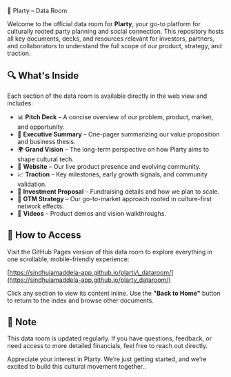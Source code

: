 📁 Plarty – Data Room

Welcome to the official data room for **Plarty**, your go-to platform for culturally rooted party planning and social connection. This repository hosts all key documents, decks, and resources relevant for investors, partners, and collaborators to understand the full scope of our product, strategy, and traction.


## 🔍 What's Inside

Each section of the data room is available directly in the web view and includes:

* 📊 **Pitch Deck** – A concise overview of our problem, product, market, and opportunity.
* 📄 **Executive Summary** – One-pager summarizing our value proposition and business thesis.
* 🌍 **Grand Vision** – The long-term perspective on how Plarty aims to shape cultural tech.
* 🔗 **Website** – Our live product presence and evolving community.
* 📈 **Traction** – Key milestones, early growth signals, and community validation.
* 💼 **Investment Proposal** – Fundraising details and how we plan to scale.
* 🚀 **GTM Strategy** – Our go-to-market approach rooted in culture-first network effects.
* 🎥 **Videos** – Product demos and vision walkthroughs.



## 🧭 How to Access

Visit the GitHub Pages version of this data room to explore everything in one scrollable, mobile-friendly experience:

[https://sindhujamaddela-app.github.io/plarty\_dataroom/](https://sindhujamaddela-app.github.io/plarty_dataroom/)

Click any section to view its content inline. Use the **"Back to Home"** button to return to the index and browse other documents.



## 📌 Note

This data room is updated regularly. If you have questions, feedback, or need access to more detailed financials, feel free to reach out directly.

Appreciate your interest in Plarty. We’re just getting started, and we’re excited to build this cultural movement together..


